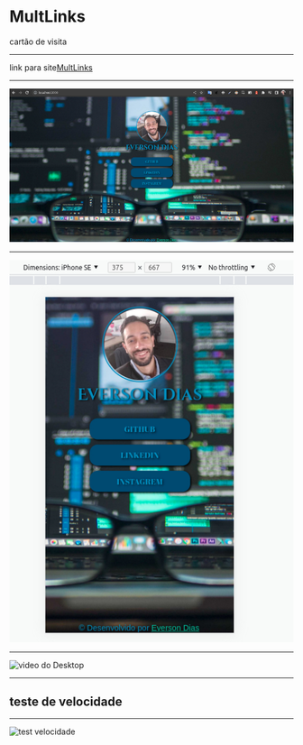 # MultLinks
cartão de visita

<hr>

link para site[MultLinks](https://eversondias.github.io/MultLinks/)

<hr>

![imagen do Desktop](public/imgDesk.jpg)

<hr>

![imagen do celular](public/imgCelular.jpg)

<hr>

![video do Desktop](public/video.gif)

<hr>

## teste de velocidade

<hr>

![test velocidade](public/testDeVelocidade.gif)